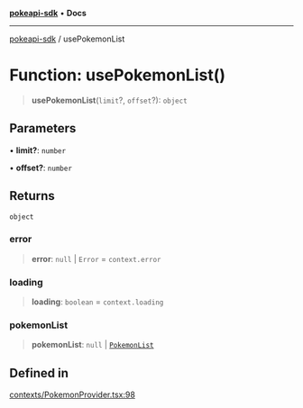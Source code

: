 [**pokeapi-sdk**](../README.md) • **Docs**

***

[pokeapi-sdk](../README.md) / usePokemonList

# Function: usePokemonList()

> **usePokemonList**(`limit`?, `offset`?): `object`

## Parameters

• **limit?**: `number`

• **offset?**: `number`

## Returns

`object`

### error

> **error**: `null` \| `Error` = `context.error`

### loading

> **loading**: `boolean` = `context.loading`

### pokemonList

> **pokemonList**: `null` \| [`PokemonList`](../type-aliases/PokemonList.md)

## Defined in

[contexts/PokemonProvider.tsx:98](https://github.com/mdebauge/pokeapi-sdk/blob/1309870e78f69a42937f2eee58af7656e2900489/src/contexts/PokemonProvider.tsx#L98)
